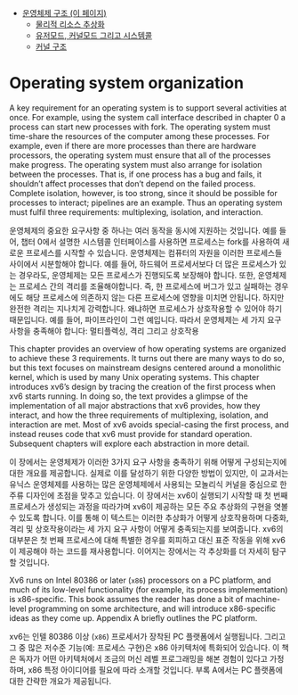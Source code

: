 - [운영체제 구조 (이 페이지)](./chapter_1.md)
    - [물리적 리소스 추상화](./chapter_1-1.md)
    - [유저모드, 커널모드 그리고 시스템콜](./chatper_1-2.md)
    - [커널 구조](./chapter_1-3.md)

# Operating system organization

A key requirement for an operating system is to support several activities at once. For example, using the system call interface described in chapter 0 a process can start new processes with fork. The operating system must time-share the resources of the computer among these processes. For example, even if there are more processes than there are hardware processors, the operating system must ensure that all of the processes make progress. The operating system must also arrange for isolation between the processes. That is, if one process has a bug and fails, it shouldn’t affect processes that don’t depend on the failed process. Complete isolation, however, is too strong, since it should be possible for processes to interact; pipelines are an example. Thus an operating system must fulfil three requirements: multiplexing, isolation, and interaction.

운영체제의 중요한 요구사항 중 하나는 여러 동작을 동시에 지원하는 것입니다. 예를 들어, 챕터 0에서 설명한 시스템콜 인터페이스를 사용하면 프로세스는 fork를 사용하여 새로운 프로세스를 시작할 수 있습니다. 운영체제는 컴퓨터의 자원을 이러한 프로세스들 사이에서 시분할해야 합니다. 예를 들어, 하드웨어 프로세서보다 더 많은 프로세스가 있는 경우라도, 운영체제는 모든 프로세스가 진행되도록 보장해야 합니다. 또한, 운영체제는 프로세스 간의 격리를 조율해야합니다. 즉, 한 프로세스에 버그가 있고 실패하는 경우에도 해당 프로세스에 의존하지 않는 다른 프로세스에 영향을 미치면 안됩니다. 하지만 완전한 격리는 지나치게 강력합니다. 왜냐하면 프로세스가 상호작용할 수 있어야 하기 때문입니다. 예를 들어, 파이프라인이 그런 예입니다. 따라서 운영체제는 세 가지 요구 사항을 충족해야 합니다: 멀티플렉싱, 격리 그리고 상호작용

This chapter provides an overview of how operating systems are organized to achieve these 3 requirements. It turns out there are many ways to do so, but this text focuses on mainstream designs centered around a monolithic kernel, which is used by many Unix operating systems. This chapter introduces xv6’s design by tracing the creation of the first process when xv6 starts running. In doing so, the text provides a glimpse of the implementation of all major abstractions that xv6 provides, how they interact, and how the three requirements of multiplexing, isolation, and interaction are met. Most of xv6 avoids special-casing the first process, and instead reuses code that xv6 must provide for standard operation. Subsequent chapters will explore each abstraction in more detail.

이 장에서는 운영체제가 이러한 3가지 요구 사항을 충족하기 위해 어떻게 구성되는지에 대한 개요를 제공합니다. 실제로 이를 달성하기 위한 다양한 방법이 있지만, 이 교과서는 유닉스 운영체제를 사용하는 많은 운영체제에서 사용되는 모놀리식 커널을 중심으로 한 주류 디자인에 초점을 맞추고 있습니다. 이 장에서는 xv6이 실행되기 시작할 때 첫 번째 프로세스가 생성되는 과정을 따라가며 xv6이 제공하는 모든 주요 추상화의 구현을 엿볼 수 있도록 합니다. 이를 통해 이 텍스트는 이러한 추상화가 어떻게 상호작용하며 다중화, 격리 및 상호작용이라는 세 가지 요구 사항이 어떻게 충족되는지를 보여줍니다. xv6의 대부분은 첫 번째 프로세스에 대해 특별한 경우를 회피하고 대신 표준 작동을 위해 xv6이 제공해야 하는 코드를 재사용합니다. 이어지는 장에서는 각 추상화를 더 자세히 탐구할 것입니다.

Xv6 runs on Intel 80386 or later (`x86`) processors on a PC platform, and much of its low-level functionality (for example, its process implementation) is x86-specific. This book assumes the reader has done a bit of machine-level programming on some architecture, and will introduce x86-specific ideas as they come up. Appendix A briefly outlines the PC platform.

xv6는 인텔 80386 이상 (`x86`) 프로세서가 장착된 PC 플랫폼에서 실행됩니다. 그리고 그 중 많은 저수준 기능(예: 프로세스 구현)은 x86 아키텍처에 특화되어 있습니다. 이 책은 독자가 어떤 아키텍처에서 조금의 머신 레벨 프로그래밍을 해본 경험이 있다고 가정하며, x86 특정 아이디어를 필요에 따라 소개할 것입니다. 부록 A에서는 PC 플랫폼에 대한 간략한 개요가 제공됩니다.

